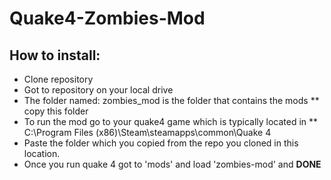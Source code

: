 # Quake4-Zombies-Mod
## **How to install:**
* Clone repository
* Got to repository on your local drive
* The folder named: zombies_mod is the folder that contains the mods
** copy this folder
* To run the mod go to your quake4 game which is typically located in
** C:\Program Files (x86)\Steam\steamapps\common\Quake 4
* Paste the folder which you copied from the repo you cloned in this location.
* Once you run quake 4 got to 'mods' and load 'zombies-mod' and **DONE**

